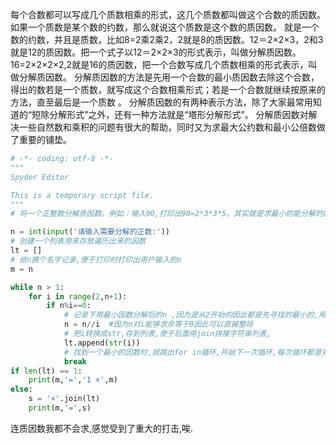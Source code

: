 每个合数都可以写成几个质数相乘的形式，这几个质数都叫做这个合数的质因数。如果一个质数是某个数的约数，那么就说这个质数是这个数的质因数。
就是一个数的约数，并且是质数，比如8=2乘2乘2，2就是8的质因数。12＝2×2×3，2和3就是12的质因数。把一个式子以12＝2×2×3的形式表示，叫做分解质因数。16=2×2×2×2,2就是16的质因数，把一个合数写成几个质数相乘的形式表示，叫做分解质因数。
分解质因数的方法是先用一个合数的最小质因数去除这个合数，得出的数若是一个质数，就写成这个合数相乘形式；若是一个合数就继续按原来的方法，直至最后是一个质数 。 分解质因数的有两种表示方法，除了大家最常用知道的“短除分解形式”之外，还有一种方法就是“塔形分解形式”。
分解质因数对解决一些自然数和乘积的问题有很大的帮助，同时又为求最大公约数和最小公倍数做了重要的铺垫。
```python
# -*- coding: utf-8 -*-
"""
Spyder Editor

This is a temporary script file.
"""
# 将一个正整数分解质因数。例如：输入90,打印出90=2*3*3*5。其实就是求最小的能分解的因数

n = int(input('请输入需要分解的正数:'))
# 创建一个列表用来存放遍历出来的因数
lt = []
# 给n换个名字记录,便于打印时打印出用户输入的n
m = n

while n > 1:
    for i in range(2,n+1):
        if n%i==0:
            # 记录下用最小因数分解后的n ,因为是从2开始的因此都是先寻找的最小的,用的就是短除法
            n = n//i  #因为n对i能够求余等于0因此可以直接整除
            # 把i转换成str,存到列表,便于后面用join拼接字符串列表,
            lt.append(str(i))
            # 找到一个最小的因数时,就跳出for in循环,开始下一次循环,每次循环都是对当前数的乘法的分解
            break
if len(lt) == 1:
    print(m,'=','1 ×',m)
else:
    s = '×'.join(lt)
    print(m,'=',s)
```
连质因数我都不会求,感觉受到了重大的打击,唉.
